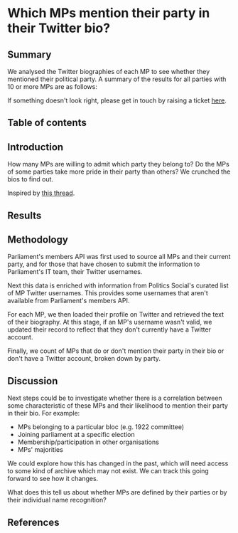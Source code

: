 # Which MPs mention their party in their Twitter bio?

## Summary

We analysed the Twitter biographies of each MP to see whether they mentioned their political party.  A summary of the results for all parties with 10 or more MPs are as follows:

<!--summary-auto-gen-begin-->
<!--summary-auto-gen-end-->

If something doesn't look right, please get in touch by raising a ticket [here](https://github.com/12v/mp-twitter-bios/issues).

## Table of contents

## Introduction

How many MPs are willing to admit which party they belong to?  Do the MPs of some parties take more pride in their party than others?  We crunched the bios to find out.

Inspired by [this thread](https://twitter.com/carolvorders/status/1642879704787984385).

## Results

<!--results-auto-gen-begin-->
<!--results-auto-gen-end-->

## Methodology

Parliament's members API was first used to source all MPs and their current party, and for those that have chosen to submit the information to Parliament's IT team, their Twitter usernames.

Next this data is enriched with information from Politics Social's curated list of MP Twitter usernames.  This provides some usernames that aren't available from Parliament's members API.

For each MP, we then loaded their profile on Twitter and retrieved the text of their biography.  At this stage, if an MP's username wasn't valid, we updated their record to reflect that they don't currently have a Twitter account.

Finally, we count of MPs that do or don't mention their party in their bio or don't have a Twitter account, broken down by party.

## Discussion

Next steps could be to investigate whether there is a correlation between some characteristic of these MPs and their likelihood to mention their party in their bio.  For example:
  - MPs belonging to a particular bloc (e.g. 1922 committee)
  - Joining parliament at a specific election
  - Membership/participation in other organisations
  - MPs' majorities

We could explore how this has changed in the past, which will need access to some kind of archive which may not exist.  We can track this going forward to see how it changes.

What does this tell us about whether MPs are defined by their parties or by their individual name recognition?

## References
